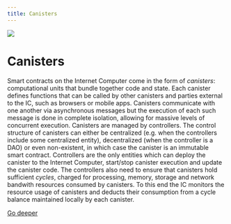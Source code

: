 ```yaml
---
title: Canisters
---
```


![](/img/how-it-works/canisters.webp)

# Canisters

Smart contracts on the Internet Computer come in the form of *canisters*: computational units that bundle together code and state. Each canister defines functions that can be called by other canisters and parties external to the IC, such as browsers or mobile apps. Canisters communicate with one another via asynchronous messages but the execution of each such message is done in complete isolation, allowing for massive levels of concurrent execution. Canisters are managed by controllers. The control structure of canisters can either be centralized (e.g. when the controllers include some centralized entity), decentralized (when the controller is a DAO) or even non-existent, in which case the canister is an immutable smart contract. Controllers are the only entities which can deploy the canister to the Internet Computer, start/stop canister execution and update the canister code.  The controllers also need to ensure that canisters hold sufficient *cycles*, charged for processing, memory, storage and network bandwith resources consumed by canisters. To this end the IC monitors the resource usage of canisters and deducts their consumption from a cycle balance maintained locally by each canister.

[Go deeper](https://internetcomputer.org/how-it-works/canister-lifecycle/)
